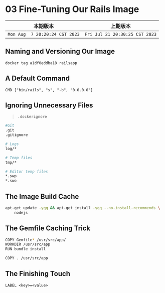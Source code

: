 # 03 Fine-Tuning Our Rails Image

|本期版本|上期版本
|:---:|:---:
`Mon Aug  7 20:20:24 CST 2023` | `Fri Jul 21 20:30:25 CST 2023`

## Naming and Versioning Our Image

```
docker tag a1df0eddba18 railsapp
```

## A Default Command

```
CMD ["bin/rails", "s", "-b", "0.0.0.0"]
```


## Ignoring Unnecessary Files

> `.dockerignore`

```bash
#Git
.git
.gitignore

# Logs
log/*

# Temp files
tmp/*

# Editor temp files
*.swp
*.swo
```

## The Image Build Cache

```bash
apt-get update -yqq && apt-get install -yqq --no-install-recommends \
	nodejs
```

## The Gemfile Caching Trick

```bash
COPY Gemfile* /usr/src/app/
WORKDIR /usr/src/app
RUN bundle install

COPY . /usr/src/app
```

## The Finishing Touch


```
LABEL <key>=<value>
```